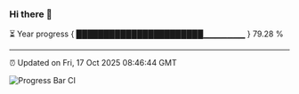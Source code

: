 ### Hi there 👋

⏳ Year progress { ███████████████████████▁▁▁▁▁▁▁ } 79.28 %

---

⏰ Updated on Fri, 17 Oct 2025 08:46:44 GMT

![Progress Bar CI](https://github.com/IshwaranRudhara/GIT-ACTION/workflows/Progress%20Bar%20CI/badge.svg)
